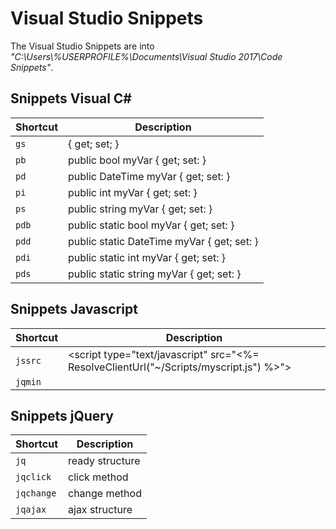 # Visual Studio Snippets<br>

The Visual Studio Snippets are into *"C:\Users\\%USERPROFILE%\Documents\Visual Studio 2017\Code Snippets"*.<br>

## Snippets Visual C#

| Shortcut | Description |
| -------- | ---- |
| `gs` | { get; set; } |
| `pb` | public bool myVar { get; set: } |
| `pd` | public DateTime myVar { get; set: } |
| `pi` | public int myVar { get; set: } |
| `ps` | public string myVar { get; set: } |
| `pdb` | public static bool myVar { get; set: } |
| `pdd` | public static DateTime myVar { get; set: } |
| `pdi` | public static int myVar { get; set: } |
| `pds` | public static string myVar { get; set: } |


## Snippets Javascript

| Shortcut | Description |
| -------- | ---- |
| `jssrc` | <script type="text/javascript" src="<%= ResolveClientUrl("~/Scripts/myscript.js") %>"></script> |
| `jqmin` | <script src="https://code.jquery.com/jquery-3.5.1.min.js"></script> |


## Snippets jQuery

| Shortcut | Description |
| -------- | ---- |
| `jq` | ready structure |
| `jqclick` | click method |
| `jqchange` | change method |
| `jqajax` | ajax structure |

